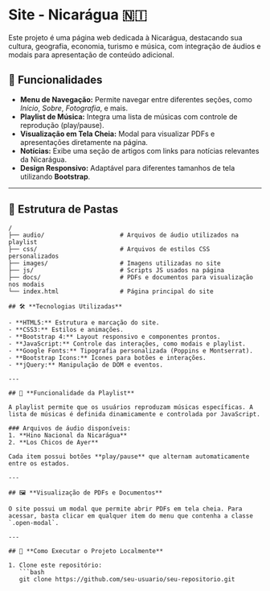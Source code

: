 # Site - Nicarágua 🇳🇮

Este projeto é uma página web dedicada à Nicarágua, destacando sua cultura, geografia, economia, turismo e música, com integração de áudios e modais para apresentação de conteúdo adicional.

## 🔗 **Funcionalidades**

- **Menu de Navegação:** Permite navegar entre diferentes seções, como *Início*, *Sobre*, *Fotografia*, e mais.
- **Playlist de Música:** Integra uma lista de músicas com controle de reprodução (play/pause).
- **Visualização em Tela Cheia:** Modal para visualizar PDFs e apresentações diretamente na página.
- **Notícias:** Exibe uma seção de artigos com links para notícias relevantes da Nicarágua.
- **Design Responsivo:** Adaptável para diferentes tamanhos de tela utilizando **Bootstrap**.

---

## 📂 **Estrutura de Pastas**

```plaintext
/
├── audio/                     # Arquivos de áudio utilizados na playlist
├── css/                       # Arquivos de estilos CSS personalizados
├── images/                    # Imagens utilizadas no site
├── js/                        # Scripts JS usados na página
├── docs/                      # PDFs e documentos para visualização nos modais
└── index.html                 # Página principal do site

## 🛠️ **Tecnologias Utilizadas**

- **HTML5:** Estrutura e marcação do site.
- **CSS3:** Estilos e animações.
- **Bootstrap 4:** Layout responsivo e componentes prontos.
- **JavaScript:** Controle das interações, como modais e playlist.
- **Google Fonts:** Tipografia personalizada (Poppins e Montserrat).
- **Bootstrap Icons:** Ícones para botões e interações.
- **jQuery:** Manipulação de DOM e eventos.

---

## 🎵 **Funcionalidade da Playlist**

A playlist permite que os usuários reproduzam músicas específicas. A lista de músicas é definida dinamicamente e controlada por JavaScript.

### Arquivos de áudio disponíveis:
1. **Hino Nacional da Nicarágua**
2. **Los Chicos de Ayer**

Cada item possui botões **play/pause** que alternam automaticamente entre os estados.

---

## 🖼️ **Visualização de PDFs e Documentos**

O site possui um modal que permite abrir PDFs em tela cheia. Para acessar, basta clicar em qualquer item do menu que contenha a classe `.open-modal`.

---

## 🔧 **Como Executar o Projeto Localmente**

1. Clone este repositório:
   ```bash
   git clone https://github.com/seu-usuario/seu-repositorio.git
